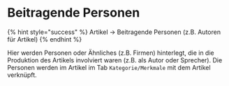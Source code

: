 # Beitragende Personen

{% hint style="success" %}
Artikel → Beitragende Personen \(z.B. Autoren für Artikel\)
{% endhint %}

Hier werden Personen oder Ähnliches \(z.B. Firmen\) hinterlegt, die in die Produktion des Artikels involviert waren \(z.B. als Autor oder Sprecher\). Die Personen werden im Artikel im Tab `Kategorie/Merkmale` mit dem Artikel verknüpft.

